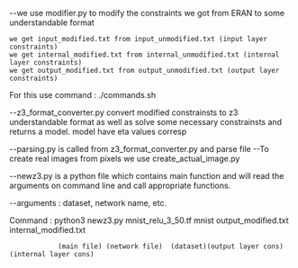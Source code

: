 
--we use modifier.py to modify the constraints we got from ERAN to some understandable format 

	we get input_modified.txt from input_unmodified.txt (input layer constraints)
	we get internal_modified.txt from internal_unmodified.txt (internal layer constraints)
	we get output_modified.txt from output_unmodified.txt (output layer constraints)

For this use command :  ./commands.sh

--z3_format_converter.py convert modified constrainsts to z3 understandable format 
  as well as solve some necessary constrainsts and returns a model. model have eta
  values corresp 

--parsing.py is called from z3_format_converter.py and parse file 
--To create real images from pixels we use create_actual_image.py

--newz3.py is a python file which contains main function and will read the arguments on command line 
  and call appropriate functions.

--arguments : dataset, network name, etc.


Command : python3 newz3.py mnist_relu_3_50.tf mnist output_modified.txt internal_modified.txt
											
				(main file) (network file)	(dataset)(output layer cons)(internal layer cons)